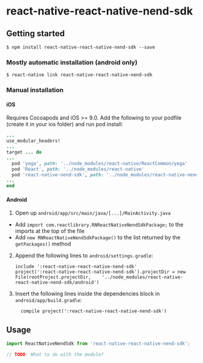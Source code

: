 
# react-native-react-native-nend-sdk

## Getting started

`$ npm install react-native-react-native-nend-sdk --save`

### Mostly automatic installation (android only)

`$ react-native link react-native-react-native-nend-sdk`

### Manual installation

#### iOS

Requires Cocoapods and iOS >= 9.0.
Add the following to your podfile (create it in your ios folder) and run pod install:

```ruby
...
use_modular_headers!
...
target ... do
...
  pod 'yoga', path: '../node_modules/react-native/ReactCommon/yoga'
  pod 'React', path: '../node_modules/react-native'
  pod 'react-native-nend-sdk', path: '../node_modules/react-native-nend-sdk'
...
end
```

#### Android

1. Open up `android/app/src/main/java/[...]/MainActivity.java`
  - Add `import com.reactlibrary.RNReactNativeNendSdkPackage;` to the imports at the top of the file
  - Add `new RNReactNativeNendSdkPackage()` to the list returned by the `getPackages()` method
2. Append the following lines to `android/settings.gradle`:
  	```
  	include ':react-native-react-native-nend-sdk'
  	project(':react-native-react-native-nend-sdk').projectDir = new File(rootProject.projectDir, 	'../node_modules/react-native-react-native-nend-sdk/android')
  	```
3. Insert the following lines inside the dependencies block in `android/app/build.gradle`:
  	```
      compile project(':react-native-react-native-nend-sdk')
  	```

## Usage
```javascript
import ReactNativeNendSdk from 'react-native-react-native-nend-sdk';

// TODO: What to do with the module?

```

